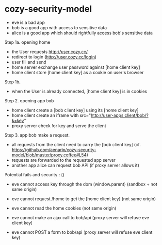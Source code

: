 cozy-security-model
===================

- eve is a bad app
- bob is a good app with access to sensitive data
- alice is a good app which should rightfully access bob's sensitive data

Step 1a. opening home
- the User requests http://user.cozy.cc/
- redirect to login (http://user.cozy.cc/login)
- user fill and send
- home server exchange user password against [home client key]
- home client store [home client key] as a cookie on user's browser

Step 1b.
- when the User is already connected, [home client key] is in cookies


Step 2. opening app bob
- home client create a [bob client key] using its [home client key]
- home client create an iframe with src="http://user-apps.client/bob/?k=key"
- proxy server check for key and serve the client

Step 3. app bob make a request. 
- all requests from the client need to carry the [bob client key]
(cf. https://github.com/aenario/cozy-security-model/blob/master/proxy.coffee#L54)
- requests are forwarded to the requested app server
- another app alice can request bob API (if proxy server allows it)

Potential fails and security : ()
- eve cannot access key through the dom (window.parent) (sandbox + not same origin)
- eve cannot request /home to get the [home client key] (not same origin)
- eve cannot read the home cookies (not same origin)

- eve cannot make an ajax call to bob/api (proxy server will refuse eve client key)
- eve cannot POST a form to bob/api (proxy server will refuse eve client key)
